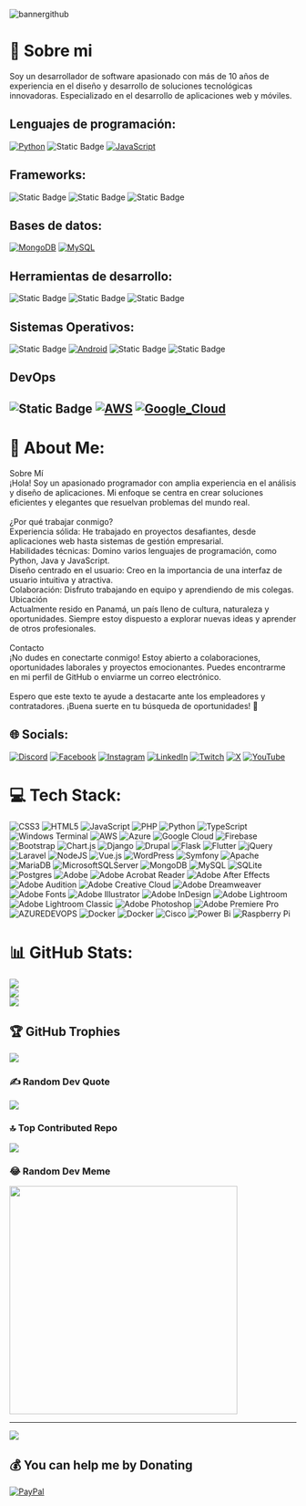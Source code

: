 ![bannergithub](https://github.com/coderdev21/coderdev21/assets/30912173/7c534651-537a-4747-bbdd-6eef1660ded0)

# 💫 Sobre mi
Soy un desarrollador de software apasionado con más de 10 años de experiencia en el diseño y desarrollo de soluciones tecnológicas innovadoras. Especializado en el desarrollo de aplicaciones web y móviles.

## Lenguajes de programación:
  
[![Python](https://img.shields.io/badge/Python-yellow?style=for-the-badge&logo=python&logoColor=white&labelColor=101010)]() ![Static Badge](https://img.shields.io/badge/PHP-php?style=for-the-badge&logo=php&logoColor=white&labelColor=black&color=blue) [![JavaScript](https://img.shields.io/badge/JavaScript-F7DF1E?style=for-the-badge&logo=javascript&logoColor=white&labelColor=101010)]()

## Frameworks:
  
![Static Badge](https://img.shields.io/badge/DJANGO-django?style=for-the-badge&logo=django&logoColor=white&labelColor=black&color=092e20) ![Static Badge](https://img.shields.io/badge/LARAVEL-laravel?style=for-the-badge&logo=laravel&logoColor=white&labelColor=black&color=orange) ![Static Badge](https://img.shields.io/badge/VUE-vue?style=for-the-badge&logo=vuedotjs&logoColor=white&labelColor=black&color=41b883)

## Bases de datos:
  
[![MongoDB](https://img.shields.io/badge/MongoDB-47A248?style=for-the-badge&logo=mongodb&logoColor=white&labelColor=101010)]() [![MySQL](https://img.shields.io/badge/MySQL-4479A1?style=for-the-badge&logo=mysql&logoColor=white&labelColor=101010)]()

## Herramientas de desarrollo:

![Static Badge](https://img.shields.io/badge/GITHUB-github?style=for-the-badge&logo=github&logoColor=white&labelColor=black&color=gray) ![Static Badge](https://img.shields.io/badge/VS_CODE-vs_code?style=for-the-badge&logo=visualstudiocode&logoColor=white&labelColor=black&color=blue) ![Static Badge](https://img.shields.io/badge/ANDROID_STUDIO-android_studio?style=for-the-badge&logo=androidstudio&logoColor=white&labelColor=black&color=green)

## Sistemas Operativos:
  
![Static Badge](https://img.shields.io/badge/iOS-ios?style=for-the-badge&logo=ios&logoColor=white&labelColor=black&color=blue) [![Android](https://img.shields.io/badge/Android-3DDC84?style=for-the-badge&logo=android&logoColor=white&labelColor=101010)]() ![Static Badge](https://img.shields.io/badge/WINDOWS-windows?style=for-the-badge&logo=windows&logoColor=white&labelColor=black&color=blue) ![Static Badge](https://img.shields.io/badge/LINUX-linux?style=for-the-badge&logo=linux&logoColor=white&labelColor=black&color=red)

## DevOps
![Static Badge](https://img.shields.io/badge/AZURE-azure?style=for-the-badge&logo=bazel&logoColor=white&labelColor=black&color=gray) [![AWS](https://img.shields.io/badge/AWS-232F3E?style=for-the-badge&logo=amazon-aws&logoColor=white&labelColor=101010)]() [![Google_Cloud](https://img.shields.io/badge/Google_Cloud-4285F4?style=for-the-badge&logo=googlecloud&logoColor=white&labelColor=101010)]()
- 

<!--
**coderdev21/coderdev21** is a ✨ _special_ ✨ repository because its `README.md` (this file) appears on your GitHub profile.

Here are some ideas to get you started:

- 🔭 I’m currently working on ...
- 🌱 I’m currently learning ...
- 👯 I’m looking to collaborate on ...
- 🤔 I’m looking for help with ...
- 💬 Ask me about ...
- 📫 How to reach me: ...
- 😄 Pronouns: ...
- ⚡ Fun fact: ...
-->


# 💫 About Me:
Sobre Mí<br>¡Hola! Soy un apasionado programador con amplia experiencia en el análisis y diseño de aplicaciones. Mi enfoque se centra en crear soluciones eficientes y elegantes que resuelvan problemas del mundo real.<br><br>¿Por qué trabajar conmigo?<br>Experiencia sólida: He trabajado en proyectos desafiantes, desde aplicaciones web hasta sistemas de gestión empresarial.<br>Habilidades técnicas: Domino varios lenguajes de programación, como Python, Java y JavaScript.<br>Diseño centrado en el usuario: Creo en la importancia de una interfaz de usuario intuitiva y atractiva.<br>Colaboración: Disfruto trabajando en equipo y aprendiendo de mis colegas.<br>Ubicación<br>Actualmente resido en Panamá, un país lleno de cultura, naturaleza y oportunidades. Siempre estoy dispuesto a explorar nuevas ideas y aprender de otros profesionales.<br><br>Contacto<br>¡No dudes en conectarte conmigo! Estoy abierto a colaboraciones, oportunidades laborales y proyectos emocionantes. Puedes encontrarme en mi perfil de GitHub o enviarme un correo electrónico.<br><br>Espero que este texto te ayude a destacarte ante los empleadores y contratadores. ¡Buena suerte en tu búsqueda de oportunidades! 🚀


## 🌐 Socials:
[![Discord](https://img.shields.io/badge/Discord-%237289DA.svg?logo=discord&logoColor=white)](https://discord.gg/coderdev21) [![Facebook](https://img.shields.io/badge/Facebook-%231877F2.svg?logo=Facebook&logoColor=white)](https://facebook.com/coderdev21) [![Instagram](https://img.shields.io/badge/Instagram-%23E4405F.svg?logo=Instagram&logoColor=white)](https://instagram.com/coderdev21) [![LinkedIn](https://img.shields.io/badge/LinkedIn-%230077B5.svg?logo=linkedin&logoColor=white)](https://linkedin.com/in/osanjur) [![Twitch](https://img.shields.io/badge/Twitch-%239146FF.svg?logo=Twitch&logoColor=white)](https://twitch.tv/coderdev21) [![X](https://img.shields.io/badge/X-black.svg?logo=X&logoColor=white)](https://x.com/coderdev21) [![YouTube](https://img.shields.io/badge/YouTube-%23FF0000.svg?logo=YouTube&logoColor=white)](https://youtube.com/@coderdev21) 

# 💻 Tech Stack:
![CSS3](https://img.shields.io/badge/css3-%231572B6.svg?style=for-the-badge&logo=css3&logoColor=white) ![HTML5](https://img.shields.io/badge/html5-%23E34F26.svg?style=for-the-badge&logo=html5&logoColor=white) ![JavaScript](https://img.shields.io/badge/javascript-%23323330.svg?style=for-the-badge&logo=javascript&logoColor=%23F7DF1E) ![PHP](https://img.shields.io/badge/php-%23777BB4.svg?style=for-the-badge&logo=php&logoColor=white) ![Python](https://img.shields.io/badge/python-3670A0?style=for-the-badge&logo=python&logoColor=ffdd54) ![TypeScript](https://img.shields.io/badge/typescript-%23007ACC.svg?style=for-the-badge&logo=typescript&logoColor=white) ![Windows Terminal](https://img.shields.io/badge/Windows%20Terminal-%234D4D4D.svg?style=for-the-badge&logo=windows-terminal&logoColor=white) ![AWS](https://img.shields.io/badge/AWS-%23FF9900.svg?style=for-the-badge&logo=amazon-aws&logoColor=white) ![Azure](https://img.shields.io/badge/azure-%230072C6.svg?style=for-the-badge&logo=microsoftazure&logoColor=white) ![Google Cloud](https://img.shields.io/badge/GoogleCloud-%234285F4.svg?style=for-the-badge&logo=google-cloud&logoColor=white) ![Firebase](https://img.shields.io/badge/firebase-%23039BE5.svg?style=for-the-badge&logo=firebase) ![Bootstrap](https://img.shields.io/badge/bootstrap-%238511FA.svg?style=for-the-badge&logo=bootstrap&logoColor=white) ![Chart.js](https://img.shields.io/badge/chart.js-F5788D.svg?style=for-the-badge&logo=chart.js&logoColor=white) ![Django](https://img.shields.io/badge/django-%23092E20.svg?style=for-the-badge&logo=django&logoColor=white) ![Drupal](https://img.shields.io/badge/drupal-%230678BE.svg?style=for-the-badge&logo=drupal&logoColor=white) ![Flask](https://img.shields.io/badge/flask-%23000.svg?style=for-the-badge&logo=flask&logoColor=white) ![Flutter](https://img.shields.io/badge/Flutter-%2302569B.svg?style=for-the-badge&logo=Flutter&logoColor=white) ![jQuery](https://img.shields.io/badge/jquery-%230769AD.svg?style=for-the-badge&logo=jquery&logoColor=white) ![Laravel](https://img.shields.io/badge/laravel-%23FF2D20.svg?style=for-the-badge&logo=laravel&logoColor=white) ![NodeJS](https://img.shields.io/badge/node.js-6DA55F?style=for-the-badge&logo=node.js&logoColor=white) ![Vue.js](https://img.shields.io/badge/vue.js-%2335495e.svg?style=for-the-badge&logo=vuedotjs&logoColor=%234FC08D) ![WordPress](https://img.shields.io/badge/WordPress-%23117AC9.svg?style=for-the-badge&logo=WordPress&logoColor=white) ![Symfony](https://img.shields.io/badge/symfony-%23000000.svg?style=for-the-badge&logo=symfony&logoColor=white) ![Apache](https://img.shields.io/badge/apache-%23D42029.svg?style=for-the-badge&logo=apache&logoColor=white) ![MariaDB](https://img.shields.io/badge/MariaDB-003545?style=for-the-badge&logo=mariadb&logoColor=white) ![MicrosoftSQLServer](https://img.shields.io/badge/Microsoft%20SQL%20Server-CC2927?style=for-the-badge&logo=microsoft%20sql%20server&logoColor=white) ![MongoDB](https://img.shields.io/badge/MongoDB-%234ea94b.svg?style=for-the-badge&logo=mongodb&logoColor=white) ![MySQL](https://img.shields.io/badge/mysql-%2300000f.svg?style=for-the-badge&logo=mysql&logoColor=white) ![SQLite](https://img.shields.io/badge/sqlite-%2307405e.svg?style=for-the-badge&logo=sqlite&logoColor=white) ![Postgres](https://img.shields.io/badge/postgres-%23316192.svg?style=for-the-badge&logo=postgresql&logoColor=white) ![Adobe](https://img.shields.io/badge/adobe-%23FF0000.svg?style=for-the-badge&logo=adobe&logoColor=white) ![Adobe Acrobat Reader](https://img.shields.io/badge/Adobe%20Acrobat%20Reader-EC1C24.svg?style=for-the-badge&logo=Adobe%20Acrobat%20Reader&logoColor=white) ![Adobe After Effects](https://img.shields.io/badge/Adobe%20After%20Effects-9999FF.svg?style=for-the-badge&logo=Adobe%20After%20Effects&logoColor=white) ![Adobe Audition](https://img.shields.io/badge/Adobe%20Audition-9999FF.svg?style=for-the-badge&logo=Adobe%20Audition&logoColor=white) ![Adobe Creative Cloud](https://img.shields.io/badge/Adobe%20Creative%20Cloud-DA1F26.svg?style=for-the-badge&logo=Adobe%20Creative%20Cloud&logoColor=white) ![Adobe Dreamweaver](https://img.shields.io/badge/Adobe%20Dreamweaver-FF61F6.svg?style=for-the-badge&logo=Adobe%20Dreamweaver&logoColor=white) ![Adobe Fonts](https://img.shields.io/badge/Adobe%20Fonts-000B1D.svg?style=for-the-badge&logo=Adobe%20Fonts&logoColor=white) ![Adobe Illustrator](https://img.shields.io/badge/adobe%20illustrator-%23FF9A00.svg?style=for-the-badge&logo=adobe%20illustrator&logoColor=white) ![Adobe InDesign](https://img.shields.io/badge/Adobe%20InDesign-49021F?style=for-the-badge&logo=adobeindesign&logoColor=FF3366) ![Adobe Lightroom](https://img.shields.io/badge/Adobe%20Lightroom-31A8FF.svg?style=for-the-badge&logo=Adobe%20Lightroom&logoColor=white) ![Adobe Lightroom Classic](https://img.shields.io/badge/Adobe%20Lightroom%20Classic-31A8FF.svg?style=for-the-badge&logo=Adobe%20Lightroom%20Classic&logoColor=white) ![Adobe Photoshop](https://img.shields.io/badge/adobe%20photoshop-%2331A8FF.svg?style=for-the-badge&logo=adobe%20photoshop&logoColor=white) ![Adobe Premiere Pro](https://img.shields.io/badge/Adobe%20Premiere%20Pro-9999FF.svg?style=for-the-badge&logo=Adobe%20Premiere%20Pro&logoColor=white) ![AZUREDEVOPS](https://img.shields.io/badge/azuredevops-0078D7.svg?style=for-the-badge&logo=azuredevops&logoColor=white&color=%230078D7) ![Docker](https://img.shields.io/badge/docker-%230db7ed.svg?style=for-the-badge&logo=docker&logoColor=white) ![Docker](https://img.shields.io/badge/docker-%230db7ed.svg?style=for-the-badge&logo=docker&logoColor=white) ![Cisco](https://img.shields.io/badge/cisco-%23049fd9.svg?style=for-the-badge&logo=cisco&logoColor=black) ![Power Bi](https://img.shields.io/badge/power_bi-F2C811?style=for-the-badge&logo=powerbi&logoColor=black) ![Raspberry Pi](https://img.shields.io/badge/-RaspberryPi-C51A4A?style=for-the-badge&logo=Raspberry-Pi)
# 📊 GitHub Stats:
![](https://github-readme-stats.vercel.app/api?username=coderdev21&theme=default&hide_border=false&include_all_commits=true&count_private=true)<br/>
![](https://github-readme-streak-stats.herokuapp.com/?user=coderdev21&theme=default&hide_border=false)<br/>
![](https://github-readme-stats.vercel.app/api/top-langs/?username=coderdev21&theme=default&hide_border=false&include_all_commits=true&count_private=true&layout=compact)

## 🏆 GitHub Trophies
![](https://github-profile-trophy.vercel.app/?username=coderdev21&theme=radical&no-frame=false&no-bg=false&margin-w=4)

### ✍️ Random Dev Quote
![](https://quotes-github-readme.vercel.app/api?type=horizontal&theme=light)

### 🔝 Top Contributed Repo
![](https://github-contributor-stats.vercel.app/api?username=coderdev21&limit=5&theme=flat&combine_all_yearly_contributions=true)

### 😂 Random Dev Meme
<img src='https://randommeme-five.vercel.app/' style="height: 400px;"/>

---
[![](https://visitcount.itsvg.in/api?id=coderdev21&icon=0&color=0)](https://visitcount.itsvg.in)

  ## 💰 You can help me by Donating
  [![PayPal](https://img.shields.io/badge/PayPal-00457C?style=for-the-badge&logo=paypal&logoColor=white)](https://paypal.me/osanjur) 

  
<!-- Proudly created with GPRM ( https://gprm.itsvg.in ) -->
